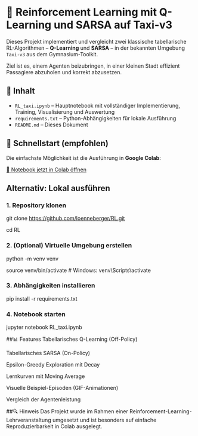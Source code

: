 # 🚕 Reinforcement Learning mit Q-Learning und SARSA auf Taxi-v3

Dieses Projekt implementiert und vergleicht zwei klassische tabellarische RL-Algorithmen – **Q-Learning** und **SARSA** – in der bekannten Umgebung `Taxi-v3` aus dem Gymnasium-Toolkit.

Ziel ist es, einem Agenten beizubringen, in einer kleinen Stadt effizient Passagiere abzuholen und korrekt abzusetzen.

## 📄 Inhalt

- `RL_taxi.ipynb` – Hauptnotebook mit vollständiger Implementierung, Training, Visualisierung und Auswertung
- `requirements.txt` – Python-Abhängigkeiten für lokale Ausführung
- `README.md` – Dieses Dokument

## 🚀 Schnellstart (empfohlen)

Die einfachste Möglichkeit ist die Ausführung in **Google Colab**:

[📂 Notebook jetzt in Colab öffnen](https://colab.research.google.com/github/loenneberger/RL/blob/main/RL_taxi.ipynb)


## Alternativ: Lokal ausführen

### 1. Repository klonen
  git clone https://github.com/loenneberger/RL.git
  
  cd RL

### 2. (Optional) Virtuelle Umgebung erstellen
  python -m venv venv
  
  source venv/bin/activate  # Windows: venv\Scripts\activate

### 3. Abhängigkeiten installieren
  pip install -r requirements.txt

### 4. Notebook starten
  jupyter notebook RL_taxi.ipynb

##📊 Features
Tabellarisches Q-Learning (Off-Policy)

Tabellarisches SARSA (On-Policy)

Epsilon-Greedy Exploration mit Decay

Lernkurven mit Moving Average

Visuelle Beispiel-Episoden (GIF-Animationen)

Vergleich der Agentenleistung


##🔍 Hinweis
Das Projekt wurde im Rahmen einer Reinforcement-Learning-Lehrveranstaltung umgesetzt und ist besonders auf einfache Reproduzierbarkeit in Colab ausgelegt.
